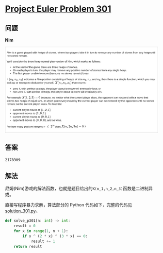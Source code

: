 # [Project Euler Problem 301](https://projecteuler.net/problem=301)

## 问题

**Nim**

![题目截图](../images/problem_301.png)

## 答案

`2178309`

## 解法

尼姆(Nim)游戏的解法函数，也就是题目给出的`X(n_1,n_2,n_3)`函数是二进制异或。

直接写程序暴力求解，算法部分的 Python 代码如下，完整的代码见 [solution_301.py](../solutions/solution_301.py)。

```python
def solve_p301(n: int) -> int:
    result = 0
    for x in range(1, n + 1):
        if x ^ (2 * x) ^ (3 * x) == 0:
            result += 1
    return result
```
